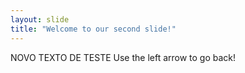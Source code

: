```yaml
---
layout: slide
title: "Welcome to our second slide!"
---
```

NOVO TEXTO DE TESTE
Use the left arrow to go back!
